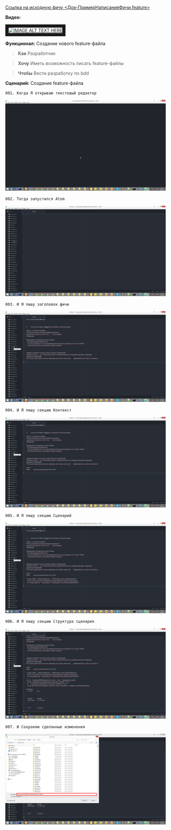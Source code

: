 [Ссылка на исходную фичу <Док-ПримерНаписанияФичи.feature>](https://github.com/silverbulleters/vanessa-behavior/tree/develop/features/Core/FeatureWrite/Док-ПримерНаписанияФичи.feature "Оригинальная фича")

**Видео:**

<a href="http://www.youtube.com/watch?feature=player_embedded&v=tsnwbjUCvM8 " target="_blank"><img src="http://img.youtube.com/vi/tsnwbjUCvM8/0.jpg" alt="IMAGE ALT TEXT HERE" width="240" height="180" border="10" /></a>

**Функционал:** Создание нового feature-файла

> **Как** Разработчик

> **Хочу** Иметь возможность писать feature-файлы

> **Чтобы** Вести разработку по bdd


**Сценарий:** Создание feature-файла

	001. Когда Я открываю текстовый редактор
<img src=Pict/ПримерНаписанияФичи/ПримерНаписанияФичи_1_Создание_feature-файла_001.png>

	002. Тогда запустился Atom
<img src=Pict/ПримерНаписанияФичи/ПримерНаписанияФичи_2_Создание_feature-файла_002.png>

	003. И Я пишу заголовок фичи
<img src=Pict/ПримерНаписанияФичи/ПримерНаписанияФичи_3_Создание_feature-файла_003.png>

	004. И Я пишу секцию Контекст
<img src=Pict/ПримерНаписанияФичи/ПримерНаписанияФичи_4_Создание_feature-файла_004.png>

	005. И Я пишу секцию Сценарий
<img src=Pict/ПримерНаписанияФичи/ПримерНаписанияФичи_5_Создание_feature-файла_005.png>

	006. И Я пишу секцию Структура сценария
<img src=Pict/ПримерНаписанияФичи/ПримерНаписанияФичи_6_Создание_feature-файла_006.png>

	007. И Сохраняю сделанные изменения
<img src=Pict/ПримерНаписанияФичи/ПримерНаписанияФичи_7_Создание_feature-файла_007.png>
